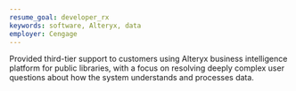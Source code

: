 ```yaml
---
resume_goal: developer_rx
keywords: software, Alteryx, data
employer: Cengage
---
```

Provided third-tier support to customers using Alteryx business intelligence platform for public libraries, with a focus on resolving deeply complex user questions about how the system understands and processes data.